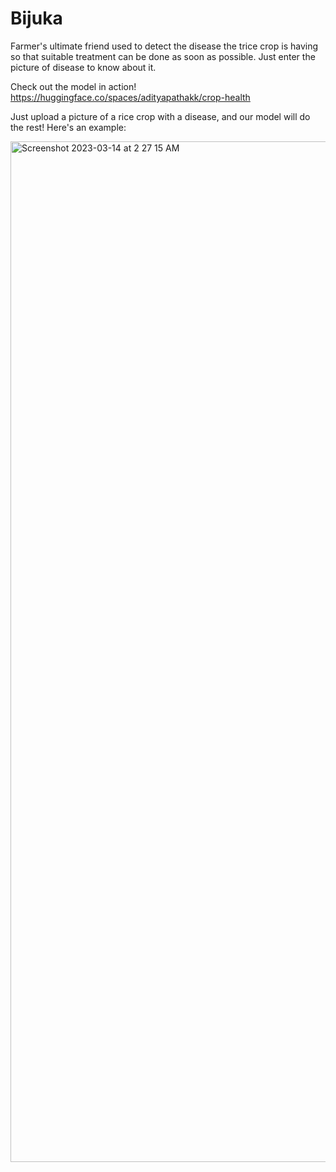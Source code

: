 # Bijuka

Farmer's ultimate friend used to detect the disease the trice crop is having so that suitable treatment can be done as soon as possible. 
Just enter the picture of disease to know about it.

Check out the model in action!
https://huggingface.co/spaces/adityapathakk/crop-health

Just upload a picture of a rice crop with a disease, and our model will do the rest!
Here's an example: 

<img width="1633" alt="Screenshot 2023-03-14 at 2 27 15 AM" src="https://user-images.githubusercontent.com/91721440/224830548-c018c6f6-b446-4621-9e97-efdc53298b70.png">
